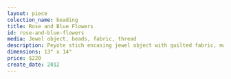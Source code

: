 ```yaml
---
layout: piece
colection_name: beading
title: Rose and Blue Flowers
id: rose-and-blue-flowers
media: Jewel object, beads, fabric, thread
description: Peyote stich encasing jewel object with quilted fabric, matted in glassed maple frame 2" in depth.
dimensions: 13" x 14"
price: $220
create_date: 2012
---
```

